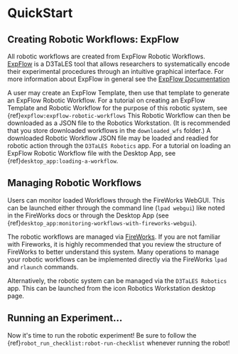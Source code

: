 #  QuickStart


## Creating Robotic Workflows: ExpFlow
All robotic workflows are created from ExpFlow Robotic Workflows. [ExpFlow](https://d3tales.as.uky.edu/expflow/)
is a D3TaLES tool that allows researchers to systematically encode their
experimental procedures through an intuitive graphical interface. For more information about ExpFlow in general see the
[ExpFlow Documentation](https://d3tales.as.uky.edu/expflow/docs)

A user may create an ExpFlow Template, then use that template to generate an ExpFlow Robotic Workflow. For a tutorial
on creating an ExpFlow Template and Robotic Workflow for the purpose of this robotic system, see {ref}`expflow:expflow-robotic-workflows`
This Robotic Workflow can then be downloaded as a JSON file to the Robotics Workstation. (It is recommended that you
store downloaded workflows in the `downloaded_wfs` folder.) A downloaded Robotic Workflow JSON file may be loaded
and readied for robotic action through the `D3TaLES Robotics` app. For a tutorial on loading an ExpFlow Robotic Workflow
file with the Desktop App, see {ref}`desktop_app:loading-a-workflow`.

## Managing Robotic Workflows
Users can monitor loaded Workflows through the FireWorks WebGUI. This can be launched
either through the command line (`lpad webgui`) like noted in the FireWorks docs or
through the Desktop App (see {ref}`desktop_app:monitoring-workflows-with-fireworks-webgui`).

The robotic workflows are managed via [FireWorks](https://materialsproject.github.io/fireworks/). If you are not
familiar with Fireworks, it is highly recommended that you review the structure of FireWorks to
better understand this system. Many operations to manage your robotic workflows can be implemented directly
via the FireWorks `lpad` and `rlaunch` commands.

Alternatively, the robotic system can be managed via the `D3TaLES Robotics` app.
This can be launched from the icon Robotics Workstation desktop page.

## Running an Experiment...
Now it's time to run the robotic experiment! Be sure to follow the {ref}`robot_run_checklist:robot-run-checklist` whenever running the robot!
